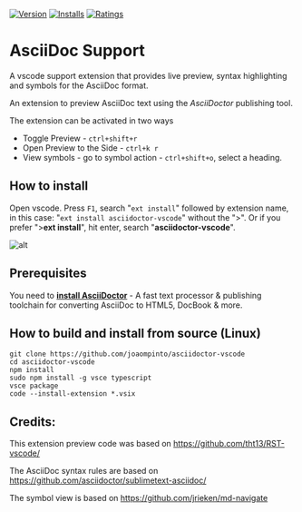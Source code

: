 [![Version](https://vsmarketplacebadge.apphb.com/version/joaompinto.asciidoctor-vscode.svg)](https://marketplace.visualstudio.com/items?itemName=joaompinto.asciidoctor-vscode)
[![Installs](https://vsmarketplacebadge.apphb.com/installs/joaompinto.asciidoctor-vscode.svg)](https://marketplace.visualstudio.com/items?itemName=joaompinto.asciidoctor-vscode)
[![Ratings](https://vsmarketplacebadge.apphb.com/rating/joaompinto.asciidoctor-vscode.svg)](https://vsmarketplacebadge.apphb.com/rating/joaompinto.asciidoctor-vscode.svg)

# AsciiDoc Support
A vscode support extension that provides live preview, syntax highlighting and symbols for the AsciiDoc format.

An extension to preview AsciiDoc text using the _AsciiDoctor_ publishing tool.

The extension can be activated in two ways

* Toggle Preview - `ctrl+shift+r`
* Open Preview to the Side - `ctrl+k r`
* View symbols - go to symbol action - `ctrl+shift+o`, select a heading.

## How to install
Open vscode. Press `F1`, search "`ext install`" followed by extension name, in this case: "`ext install asciidoctor-vscode`" without the ">".
Or if you prefer ">**ext install**", hit enter, search "**asciidoctor-vscode**".

![alt](https://github.com/joaompinto/asciidoctor-vscode/raw/master/images/simple.gif)


## Prerequisites

You need to [**install AsciiDoctor**](http://asciidoctor.org/docs/install-toolchain/ ) - A fast text processor & publishing toolchain for converting AsciiDoc to HTML5, DocBook & more.

## How to build and install from source (Linux)
```
git clone https://github.com/joaompinto/asciidoctor-vscode
cd asciidoctor-vscode
npm install
sudo npm install -g vsce typescript
vsce package
code --install-extension *.vsix
```

## Credits:
This extension preview code was based on https://github.com/tht13/RST-vscode/

The AsciiDoc syntax rules are based on https://github.com/asciidoctor/sublimetext-asciidoc/

The symbol view is based on https://github.com/jrieken/md-navigate
